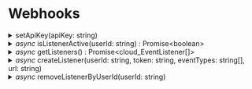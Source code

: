 # Webhooks


<details>
<summary>setApiKey(apiKey: string)</summary>

> Set your API key.
> 
> - Parameters
>   - **apiKey**(string): let the lib know your API key!
>
>
> - Example
>   ```js
>   webhooks.setApiKey('abafd0b47eda5ada0efeabcdec1fcc4da76b6ad1f3a85cac1fffffeb103fbe01');
>   ```
>   
</details>
<details>
<summary><i>async</i> isListenerActive(userId: string) : Promise&lt;boolean></summary>

> You can create multiple listeners using the same token, since you can choose different events or endpoints per listener.
> This function helps you to determine if a listenerer with this userId (from the Crownstone Cloud) is already registered. This is scoped to your user.
> 
> If you create a listener more than once with the same configuration, your endpoint will be invoked more than once.
> 
> - Parameters
>   - **userId**(string): the userId belonging to the Crownstone Cloud user.
>
>
> - Returns
>   - **boolean**: Are there listener(s) registered?
>
>
> - Example
>   ```js
>   let isUserAlreadyRegistered = await webhooks.isListenerActiveByUserId('deda5fac1fffffeb103fbe01');
>   ```
>   
</details>
<details>
<summary><i>async</i> getListeners() : Promise&lt;cloud_EventListener[]></summary>

> Get an array of all listeners you have registered hooks for. This is scoped to your user.
> 
> - Returns
>   - **cloud_EventListener[]**: Array of cloud_EventListener objects. [Type defintion is found here.](../src/declarations/cloudTypes.d.ts)
>
>
> - Example
>   ```js
>   let listeners = await webhooks.getListeners();
>   ```
>   
</details>
<details>
<summary><i>async</i> createListener(userId: string, token: string, eventTypes: string[], url: string)</summary>

> Create an event listener for a Crownstone user. If an event belonging to the user is dispatched from the Cloud to the SSE server, it can be forwarded 
> to a provided url.
> 
> - Parameters
>  - **userId**(string): The Crownstone Cloud userId of the user that who owns the token.
>  - **token**(string): This is an access token or oauth token belonging to a Crownstone user.
>  - **eventTypes**(string[]): An array of eventtypes which will be forwarded to the url.
>       - "command"
>       - "presence"
>       - "dataChange"
>       - "abilityChange"
>       - "invitationChange"
>       - "switchStateUpdate"
>  - **url**(string): The URL which will be invoked when an event comes in.
>
>
> - Example
>   ```js
>   await webhooks.createListener(
>     'deda5fac1fffffeb103fbe01',
>     'abafd0b47eda5fac1fffffeb103fbe01',
>     ['command', 'presence'],
>     "https://integrations.myServer.com/crownstone"
>   );
>   ```
>
</details>
<details>
<summary><i>async</i> removeListenerByUserId(userId: string)</summary>

> Remove all listeners that have been registered with this Crownstone Cloud userId (within the scope of your user).
>
> - Parameters
>   - **userId**(string): the userId belonging to the Crownstone Cloud user.
>
>
> - Example
>   ```js
>   await webhooks.removeListenerByUserId('deda5fac1fffffeb103fbe01');
>   ```
>
</details>

